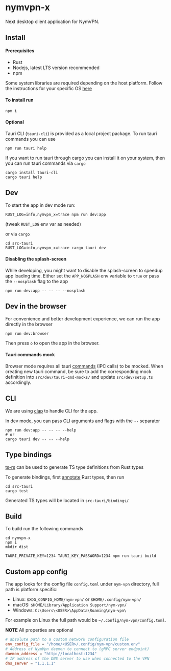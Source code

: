 # nymvpn-x

Ne**x**t desktop client application for NymVPN.

## Install

#### Prerequisites

- Rust
- Nodejs, latest LTS version recommended
- npm

Some system libraries are required depending on the host platform.
Follow the instructions for your specific OS [here](https://tauri.app/v1/guides/getting-started/prerequisites)

#### To install run

```
npm i
```

#### Optional

Tauri CLI (`tauri-cli`) is provided as a local project package. To
run tauri commands you can use

```
npm run tauri help
```

If you want to run tauri through cargo you can install it on your
system, then you can run tauri commands via `cargo`

```
cargo install tauri-cli
cargo tauri help
```

## Dev

To start the app in dev mode run:

```
RUST_LOG=info,nymvpn_x=trace npm run dev:app
```

(tweak `RUST_LOG` env var as needed)

or via `cargo`

```
cd src-tauri
RUST_LOG=info,nymvpn_x=trace cargo tauri dev
```

#### Disabling the splash-screen

While developing, you might want to disable the splash-screen
to speedup app loading time.
Either set the `APP_NOSPLASH` env variable to `true` or pass the
`--nosplash` flag to the app

```shell
npm run dev:app -- -- -- --nosplash
```

## Dev in the browser

For convenience and better development experience, we can run the
app directly in the browser

```
npm run dev:browser
```

Then press `o` to open the app in the browser.

#### Tauri commands mock

Browser mode requires all tauri [commands](https://tauri.app/v1/guides/features/command) (IPC calls) to be mocked.
When creating new tauri command, be sure to add the corresponding
mock definition into `src/dev/tauri-cmd-mocks/` and update
`src/dev/setup.ts` accordingly.

## CLI

We are using [clap](https://docs.rs/clap/latest/clap/) to handle CLI for the app.

In dev mode, you can pass CLI arguments and flags with the `--` separator

```shell
npm run dev:app -- -- -- --help
# or
cargo tauri dev -- -- --help
```

## Type bindings

[ts-rs](https://github.com/Aleph-Alpha/ts-rs) can be used to generate
TS type definitions from Rust types

To generate bindings, first
[annotate](https://github.com/Aleph-Alpha/ts-rs/blob/main/example/src/lib.rs)
Rust types, then run

```
cd src-tauri
cargo test
```

Generated TS types will be located in `src-tauri/bindings/`

## Build

To build run the following commands

```
cd nymvpn-x
npm i
mkdir dist

TAURI_PRIVATE_KEY=1234 TAURI_KEY_PASSWORD=1234 npm run tauri build
```

## Custom app config

The app looks for the config file `config.toml` under `nym-vpn`
directory, full path is platform specific:

- Linux: `$XDG_CONFIG_HOME/nym-vpn/` or `$HOME/.config/nym-vpn/`
- macOS: `$HOME/Library/Application Support/nym-vpn/`
- Windows: `C:\Users\<USER>\AppData\Roaming\nym-vpn\`

For example on Linux the full path would be
`~/.config/nym-vpn/config.toml`.

**NOTE** All properties are optional

```toml
# absolute path to a custom network configuration file
env_config_file = "/home/<USER>/.config/nym-vpn/custom.env"
# Address of NymVpn daemon to connect to (gRPC server endpoint)
daemon_address = "http://localhost:1234"
# IP address of the DNS server to use when connected to the VPN
dns_server = "1.1.1.1"
```

